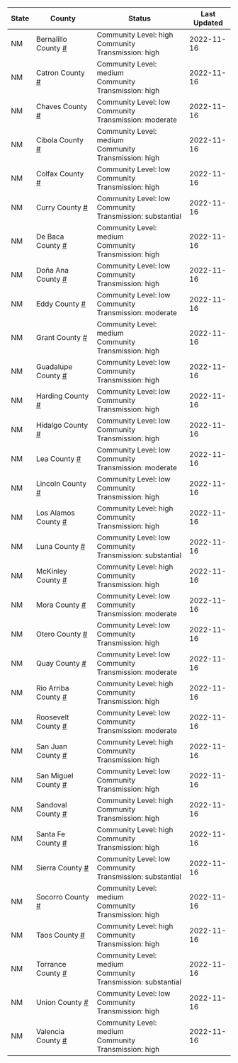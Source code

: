 State | County | Status | Last Updated
--- | --- | --- | --- 
NM | Bernalillo County <a href="#bernalillo_county">#</a> | <a name="bernalillo_county"></a>Community Level: high<br/>Community Transmission: high | 2022-11-16
NM | Catron County <a href="#catron_county">#</a> | <a name="catron_county"></a>Community Level: medium<br/>Community Transmission: high | 2022-11-16
NM | Chaves County <a href="#chaves_county">#</a> | <a name="chaves_county"></a>Community Level: low<br/>Community Transmission: moderate | 2022-11-16
NM | Cibola County <a href="#cibola_county">#</a> | <a name="cibola_county"></a>Community Level: medium<br/>Community Transmission: high | 2022-11-16
NM | Colfax County <a href="#colfax_county">#</a> | <a name="colfax_county"></a>Community Level: low<br/>Community Transmission: high | 2022-11-16
NM | Curry County <a href="#curry_county">#</a> | <a name="curry_county"></a>Community Level: low<br/>Community Transmission: substantial | 2022-11-16
NM | De Baca County <a href="#de_baca_county">#</a> | <a name="de_baca_county"></a>Community Level: medium<br/>Community Transmission: high | 2022-11-16
NM | Doña Ana County <a href="#doña_ana_county">#</a> | <a name="doña_ana_county"></a>Community Level: low<br/>Community Transmission: high | 2022-11-16
NM | Eddy County <a href="#eddy_county">#</a> | <a name="eddy_county"></a>Community Level: low<br/>Community Transmission: moderate | 2022-11-16
NM | Grant County <a href="#grant_county">#</a> | <a name="grant_county"></a>Community Level: medium<br/>Community Transmission: high | 2022-11-16
NM | Guadalupe County <a href="#guadalupe_county">#</a> | <a name="guadalupe_county"></a>Community Level: low<br/>Community Transmission: high | 2022-11-16
NM | Harding County <a href="#harding_county">#</a> | <a name="harding_county"></a>Community Level: low<br/>Community Transmission: high | 2022-11-16
NM | Hidalgo County <a href="#hidalgo_county">#</a> | <a name="hidalgo_county"></a>Community Level: low<br/>Community Transmission: high | 2022-11-16
NM | Lea County <a href="#lea_county">#</a> | <a name="lea_county"></a>Community Level: low<br/>Community Transmission: moderate | 2022-11-16
NM | Lincoln County <a href="#lincoln_county">#</a> | <a name="lincoln_county"></a>Community Level: low<br/>Community Transmission: high | 2022-11-16
NM | Los Alamos County <a href="#los_alamos_county">#</a> | <a name="los_alamos_county"></a>Community Level: high<br/>Community Transmission: high | 2022-11-16
NM | Luna County <a href="#luna_county">#</a> | <a name="luna_county"></a>Community Level: low<br/>Community Transmission: substantial | 2022-11-16
NM | McKinley County <a href="#mckinley_county">#</a> | <a name="mckinley_county"></a>Community Level: high<br/>Community Transmission: high | 2022-11-16
NM | Mora County <a href="#mora_county">#</a> | <a name="mora_county"></a>Community Level: low<br/>Community Transmission: moderate | 2022-11-16
NM | Otero County <a href="#otero_county">#</a> | <a name="otero_county"></a>Community Level: low<br/>Community Transmission: high | 2022-11-16
NM | Quay County <a href="#quay_county">#</a> | <a name="quay_county"></a>Community Level: low<br/>Community Transmission: moderate | 2022-11-16
NM | Rio Arriba County <a href="#rio_arriba_county">#</a> | <a name="rio_arriba_county"></a>Community Level: high<br/>Community Transmission: high | 2022-11-16
NM | Roosevelt County <a href="#roosevelt_county">#</a> | <a name="roosevelt_county"></a>Community Level: low<br/>Community Transmission: moderate | 2022-11-16
NM | San Juan County <a href="#san_juan_county">#</a> | <a name="san_juan_county"></a>Community Level: high<br/>Community Transmission: high | 2022-11-16
NM | San Miguel County <a href="#san_miguel_county">#</a> | <a name="san_miguel_county"></a>Community Level: low<br/>Community Transmission: high | 2022-11-16
NM | Sandoval County <a href="#sandoval_county">#</a> | <a name="sandoval_county"></a>Community Level: high<br/>Community Transmission: high | 2022-11-16
NM | Santa Fe County <a href="#santa_fe_county">#</a> | <a name="santa_fe_county"></a>Community Level: high<br/>Community Transmission: high | 2022-11-16
NM | Sierra County <a href="#sierra_county">#</a> | <a name="sierra_county"></a>Community Level: low<br/>Community Transmission: substantial | 2022-11-16
NM | Socorro County <a href="#socorro_county">#</a> | <a name="socorro_county"></a>Community Level: medium<br/>Community Transmission: high | 2022-11-16
NM | Taos County <a href="#taos_county">#</a> | <a name="taos_county"></a>Community Level: high<br/>Community Transmission: high | 2022-11-16
NM | Torrance County <a href="#torrance_county">#</a> | <a name="torrance_county"></a>Community Level: medium<br/>Community Transmission: substantial | 2022-11-16
NM | Union County <a href="#union_county">#</a> | <a name="union_county"></a>Community Level: low<br/>Community Transmission: high | 2022-11-16
NM | Valencia County <a href="#valencia_county">#</a> | <a name="valencia_county"></a>Community Level: medium<br/>Community Transmission: high | 2022-11-16
